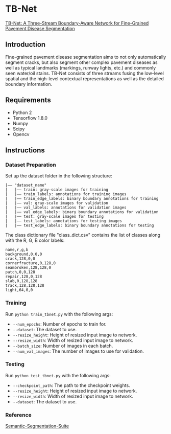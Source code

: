 # TB-Net

[TB-Net: A Three-Stream Boundary-Aware Network for Fine-Grained Pavement Disease Segmentation](https://arxiv.org/pdf/2011.03703.pdf)

## Introduction

Fine-grained pavement disease segmentation aims to not only automatically segment cracks, but also segment other complex pavement diseases as well as typical landmarks (markings, runway lights, etc.) and commonly seen water/oil stains. TB-Net consists of three streams fusing the low-level spatial and the high-level contextual representations as well as the detailed boundary information.

## Requirements

* Python 2
* Tensorflow 1.8.0
* Numpy
* Scipy
* Opencv

## Instructions

### Dataset Preparation

Set up the dataset folder in the following structure:
```
|—— "dataset_name"
|   |—— train: gray-scale images for training
|   |—— train_labels: annotations for training images
|   |—— train_edge_labels: binary boundary annotations for training
|   |—— val: gray-scale images for validation
|   |—— val_labels: annotations for validation images
|   |—— val_edge_labels: binary boundary annotations for validation
|   |—— test: gray-scale images for testing
|   |—— test_labels: annotations for testing images
|   |—— test_edge_labels: binary boundary annotations for testing
```

The class dictionary file "class_dict.csv" contains the list of classes along with the R, G, B color labels:
```
name,r,g,b
background,0,0,0
crack,128,0,0
cornerfracture,0,128,0
seambroken,128,128,0
patch,0,0,128
repair,128,0,128
slab,0,128,128
track,128,128,128
light,64,0,0
```

### Training

Run `python train_tbnet.py` with the following args:
* `--num_epochs`: Number of epochs to train for.
* `--dataset`: The dataset to use.
* `--resize_height`: Height of resized input image to network.
* `--resize_width`: Width of resized input image to network.
* `--batch_size`: Number of images in each batch.
* `--num_val_images`: The number of images to use for validation.

### Testing

Run `python test_tbnet.py` with the following args:
* `--checkpoint_path`: The path to the checkpoint weights.
* `--resize_height`: Height of resized input image to network.
* `--resize_width`: Width of resized input image to network.
* `--dataset`: The dataset to use.

### Reference
[Semantic-Segmentation-Suite](https://github.com/GeorgeSeif/Semantic-Segmentation-Suite/tree/master)
